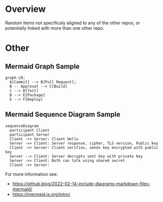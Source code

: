 # Overview

Random items not specificaly aligned to any of the other repos, or potentially linked with more than one other repo.


# Other
## Mermaid Graph Sample
```mermaid
graph LR;
  A[Commit] --> B[Pull Request];
  B -- Approval --> C[Build]
  C --> D[Test]
  D --> E[Package]
  E --> F[Deploy]
```
## Mermaid Sequence Diagram Sample

```mermaid
sequenceDiagram
  participant Client
  participant Server
  Client ->> Server: Client Hello
  Server ->> Client: Server response, cipher, TLS version, Public key
  Client ->> Server: Client verifies, sends key encrypted with public key
  Server --> Client: Server decrypts sent key with private key
  Server ->> Client: Both can talk using shared secret
  Client ->> Server: 
```

For more information see:
- https://github.blog/2022-02-14-include-diagrams-markdown-files-mermaid/
- https://mermaid.js.org/intro/
